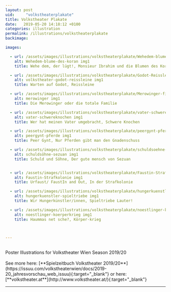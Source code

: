 ```yaml
---
layout: post
uid:     "volkstheaterplakate"
title: Volkstheater Plakate
date:   2019-05-20 14:18:12 +0100
categories: illustration
permalink: /illustrations/volkstheaterplakate
backimage:

images:

  - url: /assets/images/illustrations/volkstheaterplakate/Wehedem-blume-des-koran.jpg
    alt: Wehedem-blume-des-koran img1
    title: Wehe dem, der lügt!, Monsieur Ibrahim und die Blumen des Koran

  - url: /assets/images/illustrations/volkstheaterplakate/Godot-Reissleine.jpg
    alt: volkstheater-godot-reissleine img1
    title: Warten auf Godot, Reissleine

  - url: /assets/images/illustrations/volkstheaterplakate/Merowinger-final.jpg
    alt: merowinger img1
    title: Die Merowinger oder die totale Familie

  - url: /assets/images/illustrations/volkstheaterplakate/vater-schwereknochen.jpg
    alt: vater-schwereknochen img1
    title: Wer hat meinen Vater umgebracht, Schwere Knochen

  - url: /assets/images/illustrations/volkstheaterplakate/peergynt-pferde.jpg
    alt: peergynt-pferde img1
    title: Peer Gynt, Nur Pferden gibt man den Gnadenschuss

  - url: /assets/images/illustrations/volkstheaterplakate/schuldsoehne-sezuan.jpg
    alt: schuldsöhne-sezuan img1
    title: Schuld und Söhne, Der gute mensch von Sezuan


  - url: /assets/images/illustrations/volkstheaterplakate/Faustin-Strafkolonie.jpg
    alt: Faustin-Strafkolonie img1
    title: Urfaust/ FaustIn and Out, In der Strafkolonie

  - url: /assets/images/illustrations/volkstheaterplakate/hungerkuenstler-spieltriebe.jpg
    alt: hungerkuenstler-spieltriebe img1
    title: Wir Hungerkünstler/innen, Spieltriebe Lauter!

  - url: /assets/images/illustrations/volkstheaterplakate/noestlinger-koerperkrieg.jpg
    alt: noestlinger-koerperkrieg img1
    title: Haummas net sche?, Körper-krieg



---
```

<br>
Poster Illustrations for Volkstheater Wien Season 2019/20  
<br>
<br>
See more here:
  [**Spielzeitbuch Volkstheater 2019/20**](https://issuu.com/volkstheaterwien/docs/2019-20_jahresvorschau_web_issuu){:target="_blank"}
or here:
[**volkstheater.at**](http://www.volkstheater.at/){:target="_blank"}


---
